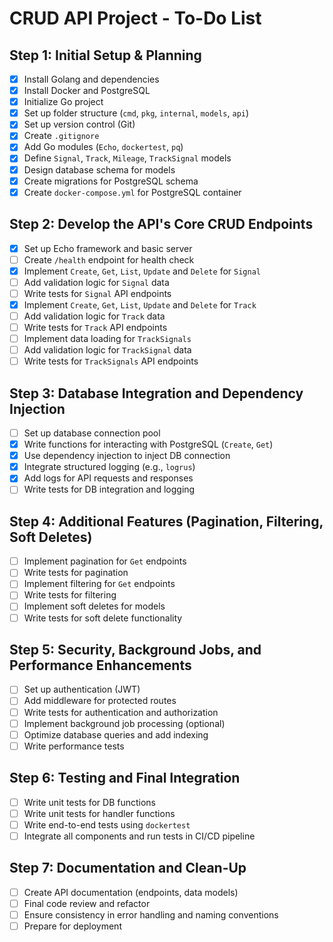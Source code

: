 # CRUD API Project - To-Do List

## Step 1: Initial Setup & Planning

- [x] Install Golang and dependencies
- [x] Install Docker and PostgreSQL
- [x] Initialize Go project
- [x] Set up folder structure (`cmd`, `pkg`, `internal`, `models`, `api`)
- [x] Set up version control (Git)
- [x] Create `.gitignore`
- [x] Add Go modules (`Echo`, `dockertest`, `pq`)
- [x] Define `Signal`, `Track`, `Mileage`, `TrackSignal` models
- [x] Design database schema for models
- [x] Create migrations for PostgreSQL schema
- [x] Create `docker-compose.yml` for PostgreSQL container

## Step 2: Develop the API's Core CRUD Endpoints

- [x] Set up Echo framework and basic server
- [ ] Create `/health` endpoint for health check
- [x] Implement `Create`, `Get`, `List`, `Update` and `Delete` for `Signal`
- [ ] Add validation logic for `Signal` data
- [ ] Write tests for `Signal` API endpoints
- [x] Implement `Create`, `Get`, `List`, `Update` and `Delete` for `Track`
- [ ] Add validation logic for `Track` data
- [ ] Write tests for `Track` API endpoints
- [ ] Implement data loading for `TrackSignals`
- [ ] Add validation logic for `TrackSignal` data
- [ ] Write tests for `TrackSignals` API endpoints

## Step 3: Database Integration and Dependency Injection

- [ ] Set up database connection pool
- [x] Write functions for interacting with PostgreSQL (`Create`, `Get`)
- [x] Use dependency injection to inject DB connection
- [x] Integrate structured logging (e.g., `logrus`)
- [x] Add logs for API requests and responses
- [ ] Write tests for DB integration and logging

## Step 4: Additional Features (Pagination, Filtering, Soft Deletes)

- [ ] Implement pagination for `Get` endpoints
- [ ] Write tests for pagination
- [ ] Implement filtering for `Get` endpoints
- [ ] Write tests for filtering
- [ ] Implement soft deletes for models
- [ ] Write tests for soft delete functionality

## Step 5: Security, Background Jobs, and Performance Enhancements

- [ ] Set up authentication (JWT)
- [ ] Add middleware for protected routes
- [ ] Write tests for authentication and authorization
- [ ] Implement background job processing (optional)
- [ ] Optimize database queries and add indexing
- [ ] Write performance tests

## Step 6: Testing and Final Integration

- [ ] Write unit tests for DB functions
- [ ] Write unit tests for handler functions
- [ ] Write end-to-end tests using `dockertest`
- [ ] Integrate all components and run tests in CI/CD pipeline

## Step 7: Documentation and Clean-Up

- [ ] Create API documentation (endpoints, data models)
- [ ] Final code review and refactor
- [ ] Ensure consistency in error handling and naming conventions
- [ ] Prepare for deployment
